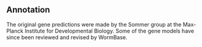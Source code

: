
Annotation
----------

The original gene predictions were made by the Sommer group at the Max-Planck Institute for Developmental Biology. Some of the gene models have since been reviewed and revised by WormBase.

